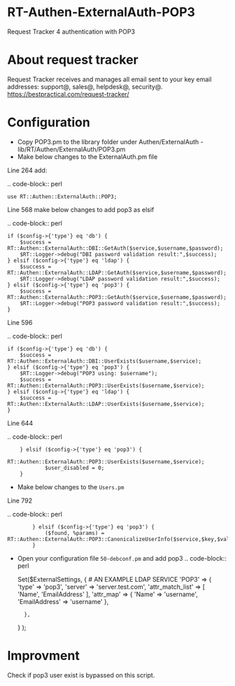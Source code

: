 # RT-Authen-ExternalAuth-POP3
Request Tracker 4 authentication with POP3

# About request tracker
Request Tracker receives and manages all email sent to your key email addresses: support@, sales@, helpdesk@, security@.
https://bestpractical.com/request-tracker/

# Configuration

- Copy POP3.pm to the library folder under Authen/ExternalAuth - lib/RT/Authen/ExternalAuth/POP3.pm
- Make below changes to the ExternalAuth.pm file

Line 264 add: 

.. code-block:: perl

    use RT::Authen::ExternalAuth::POP3;

Line 568 make below changes to add pop3 as elsif

.. code-block:: perl

    if ($config->{'type'} eq 'db') {
        $success = RT::Authen::ExternalAuth::DBI::GetAuth($service,$username,$password);
        $RT::Logger->debug("DBI password validation result:",$success);
    } elsif ($config->{'type'} eq 'ldap') {
        $success = RT::Authen::ExternalAuth::LDAP::GetAuth($service,$username,$password);
        $RT::Logger->debug("LDAP password validation result:",$success);
    } elsif ($config->{'type'} eq 'pop3') {
        $success = RT::Authen::ExternalAuth::POP3::GetAuth($service,$username,$password);
        $RT::Logger->debug("POP3 password validation result:",$success);
    }

Line 596

.. code-block:: perl

    if ($config->{'type'} eq 'db') {
        $success = RT::Authen::ExternalAuth::DBI::UserExists($username,$service);
    } elsif ($config->{'type'} eq 'pop3') {
        $RT::Logger->debug("POP3 using: $username");
        $success = RT::Authen::ExternalAuth::POP3::UserExists($username,$service);
    } elsif ($config->{'type'} eq 'ldap') {
        $success = RT::Authen::ExternalAuth::LDAP::UserExists($username,$service);
    }

Line 644

.. code-block:: perl

        } elsif ($config->{'type'} eq 'pop3') {
                RT::Authen::ExternalAuth::POP3::UserExists($username,$service);
                $user_disabled = 0;
        }
        
- Make below changes to the `Users.pm`

Line 792 

.. code-block:: perl

            } elsif ($config->{'type'} eq 'pop3') {
                ($found, %params) = RT::Authen::ExternalAuth::POP3::CanonicalizeUserInfo($service,$key,$value);
            }

- Open your configuration file `50-debconf.pm` and add pop3 
.. code-block:: perl

    Set($ExternalSettings, {
        # AN EXAMPLE LDAP SERVICE
        'POP3'  =>      {
                'type'   => 'pop3',
                'server' => 'server.test.com',
            'attr_match_list' => [
                'Name',
                'EmailAddress'
            ],
            'attr_map' => {
                'Name' => 'username',
                'EmailAddress' => 'username'
            },

        },
    } );


# Improvment
Check if pop3 user exist is bypassed on this script.
